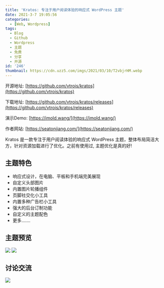 ```yaml
---
title: 'Kratos: 专注于用户阅读体验的响应式 WordPress 主题'
date: 2021-3-7 19:05:56
categories:
  - [Web, Wordpress]
tags:
  - Blog
  - Github
  - Wordpress
  - 主题
  - 免费
  - 分享
  - 开源
id: '246'
thumbnail: https://cdn.uzz5.com/imgs/2021/03/10/T2vbjrHM.webp
---
```



开源地址: [https://github.com/vtrois/kratos](https://github.com/vtrois/kratos) 

下载地址: [https://github.com/vtrois/kratos/releases](https://github.com/vtrois/kratos/releases) 

演示Demo: [https://imold.wang/](https://imold.wang/) 

作者网站: [https://seatonjiang.com/](https://seatonjiang.com/) 

Kratos 是一款专注于用户阅读体验的响应式 WordPress 主题，整体布局简洁大方，针对资源加载进行了优化。之前有使用过, 主题优化是真的好!

## 主题特色

*   响应式设计，在电脑、平板和手机端完美展现
*   自定义头部图片
*   内置图片轮播组件
*   页脚社交化小工具
*   内置多种广告栏小工具
*   强大的后台订制功能
*   自定义的主题配色
*   更多.......

## 主题预览

![](https://cdn.uzz5.com/imgs/2021/03/07/9wReBjSX.webp) ![](https://cdn.uzz5.com/imgs/2021/03/07/qPe8rmKA.webp)

## 讨论交流

![](https://cdn.uzz5.com/imgs/2021/03/07/vhoQnZSt.webp)